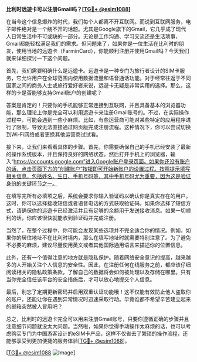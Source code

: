 **比利时远遊卡可以注册Gmail吗？[[TG💪+ @esim1088](https://t.me/s/esim1088)]**

在当今这个信息爆炸的时代，我们每个人都离不开互联网。而说到互联网服务，电子邮件绝对是一个绕不开的话题。尤其是Google旗下的Gmail，它几乎成了现代人日常生活中不可或缺的一部分。无论是工作沟通、学习交流还是生活琐事，Gmail都能轻松满足我们的需求。但问题来了，如果你是一位生活在比利时的朋友，使用当地的远遊卡（FarminCard），你能顺利注册并使用Gmail吗？今天我们就来详细探讨一下这个问题。

首先，我们需要明确什么是远遊卡。远遊卡是一种专门为旅行者设计的SIM卡服务，它允许用户在全球范围内使用数据流量和语音通话功能。对于经常往返于不同国家之间的商务人士或旅行爱好者来说，远遊卡无疑是非常实用的选择。那么，这样的卡是否能够支持Gmail账户的创建呢？

答案是肯定的！只要你的手机能够正常连接到互联网，并且具备基本的浏览器功能，那么理论上你是完全可以利用远遊卡来注册Gmail账号的。不过，在实际操作过程中，可能会遇到一些小麻烦。比如，有些运营商可能对某些特定的应用程序进行了限制，导致无法直接通过网页版完成注册流程。这种情况下，你可以尝试切换到Wi-Fi网络或者更换其他运营商试试看。

接下来，让我们来看看具体的步骤。首先，你需要确保自己的手机已经安装了最新的操作系统版本，并且保持良好的网络状态。然后打开手机上的浏览器，输入“https://accounts.google.com”进入Google账户登录页面。如果你还没有账户的话，点击页面下方的“创建账户”按钮即可开始新账户的设置过程。按照提示填写相关信息，包括姓名、生日、手机号码等，其中手机号码尤为重要，因为这是验证身份的关键环节之一。

在填写完所有必填项之后，系统会要求你输入验证码以确认你是真实存在的用户。这时，你可以选择接收短信或者语音电话的方式获取验证码。如果你选择了短信方式，请确保你的远遊卡已经激活并且有足够的余额用于发送接收消息。如果一切顺利的话，你应该很快就能收到验证码并完成注册。

当然了，在整个过程中，你可能会发现某些选项并不完全适合你的情况。例如，如果你的居住地址不在比利时境内，那么在填写地址时就需要特别注意了。为了避免不必要的麻烦，建议尽量使用英文或者其他国际通用语言来描述你的位置信息。

此外，还有一个值得注意的地方就是隐私保护。随着网络安全意识的提高，越来越多的人开始关注个人信息的安全性。因此，在注册任何在线服务之前，都应该仔细阅读相关的隐私政策条款，了解自己的数据将会如何被处理以及存储在哪里。只有当你完全信任该平台的安全措施后，才可以放心地提交个人信息。

最后，别忘了定期更新密码并启用双重认证功能哦！这不仅能有效防止他人盗取你的账户，还能让你在遇到异常情况时迅速采取行动。毕竟谁都不希望辛苦建立起来的邮箱突然被人冒用吧？

总之，比利时的远遊卡完全可以用来注册Gmail账号，只要你遵循正确的步骤并且注意细节问题就没太大问题。当然啦，如果你觉得手动操作太麻烦的话，也可以考虑购买专门为中国游客设计的eSIM卡产品，这样不仅省去了繁琐的操作流程，还能够享受到更加便捷的服务体验[[TG💪+ @esim1088](https://t.me/s/esim1088)]。

[[TG💪+ @esim1088](https://t.me/s/esim1088) ![Image](https://i.postimg.cc/4NQfJmqS/Snipaste-2025-05-13-00-14-12.png)]
